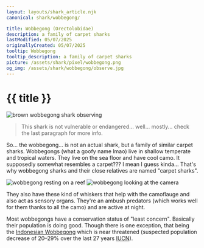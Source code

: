 ```yaml
---
layout: layouts/shark_article.njk
canonical: shark/wobbegong/

title: Wobbegong (Orectolobidae)
description: a family of carpet sharks
lastModified: 05/07/2025
originallyCreated: 05/07/2025
tooltip: Wobbegong
tooltip_description: a family of carpet sharks
picture: /assets/shark/pixel/wobbegong.png
og_img: /assets/shark/wobbegong/observe.jpg
---
```


# {{ title }}

<img src="/assets/shark/wobbegong/observe.jpg" alt="brown wobbegong shark observing">

<blockquote class="bq-info">
    This shark is not vulnerable or endangered... well... mostly... check the last paragraph for more info.
</blockquote>

So... the wobbegong... is not an actual shark, but a family of similar carpet sharks. Wobbegongs (what a goofy name lmao) live in shallow temperate and tropical waters. They live on the sea floor and have cool camo. It supposedly somewhat resembles a carpet??? I mean I guess kinda... That's why wobbegong sharks and their close relatives are named "carpet sharks".

<div class="images-section">
    <img src="/assets/shark/wobbegong/on_reef.jpg" alt="wobbegong resting on a reef" loading=lazy>
    <img src="/assets/shark/wobbegong/waiting.jpg" alt="wobbegong looking at the camera" loading=lazy>
</div>

They also have these kind of whiskers that help with the camoflauge and also act as sensory organs. They're an ambush predators (which works well for them thanks to all the camo) and are active at night.

Most wobbegongs have a conservation status of "least concern". Basically their population is doing good. Though there is one exception, that being the [Indonesian Wobbegong](https://en.wikipedia.org/wiki/Indonesian_wobbegong) which is near threatened (suspected population decrease of 20–29% over the last 27 years [IUCN](https://www.iucnredlist.org/species/176486152/176486163)).

